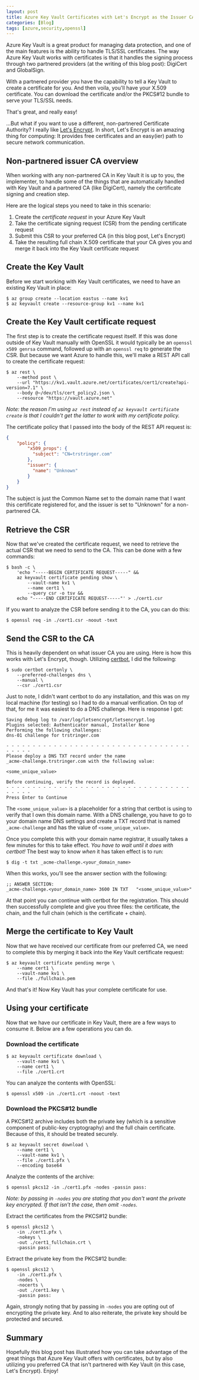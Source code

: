 ```yaml
---
layout: post
title: Azure Key Vault Certificates with Let's Encrypt as the Issuer CA
categories: [Blog]
tags: [azure,security,openssl]
---
```


Azure Key Vault is a great product for managing data protection, and one of the main features is the ability to handle TLS/SSL certificates. The way Azure Key Vault works with certificates is that it handles the signing process through two partnered providers (at the writing of this blog post): DigiCert and GlobalSign.

With a partnered provider you have the capability to tell a Key Vault to create a certificate for you. And then voila, you'll have your X.509 certificate. You can download the certificate and/or the PKCS#12 bundle to serve your TLS/SSL needs.

That's great, and really easy!

...But what if you want to use a different, non-partnered Certificate Authority? I really like [Let's Encrypt](https://letsencrypt.org/). In short, Let's Encrypt is an amazing thing for computing: It provides free certificates and an easy(ier) path to secure network communication.

## Non-partnered issuer CA overview

When working with any non-partnered CA in Key Vault it is up to you, the implementer, to handle some of the things that are automatically handled with Key Vault and a partnered CA (like DigiCert), namely the certificate signing and creation step.

Here are the logical steps you need to take in this scenario:

1. Create the *certificate request* in your Azure Key Vault
1. Take the certificate signing request (CSR) from the pending certificate request
1. Submit this CSR to your preferred CA (in this blog post, Let's Encrypt)
1. Take the resulting full chain X.509 certificate that your CA gives you and merge it back into the Key Vault certificate request

## Create the Key Vault

Before we start working with Key Vault certificates, we need to have an existing Key Vault in place:

```
$ az group create --location eastus --name kv1
$ az keyvault create --resource-group kv1 --name kv1
```

## Create the Key Vault certificate request

The first step is to create the certificate request itself. If this was done outside of Key Vault manually with OpenSSL it would typically be an `openssl x509 genrsa` command, followed up with an `openssl req` to generate the CSR. But because we want Azure to handle this, we'll make a REST API call to create the certificate request:

```
$ az rest \
    --method post \
    --url "https://kv1.vault.azure.net/certificates/cert1/create?api-version=7.1" \
    --body @~/dev/tls/cert_policy2.json \
    --resource "https://vault.azure.net"
```

*Note: the reason I'm using `az rest` instead of `az keyvault certificate create` is that I couldn't get the latter to work with my certificate policy.*

The certificate policy that I passed into the body of the REST API request is:

```json
{
    "policy": {
        "x509_props": {
          "subject": "CN=trstringer.com"
        },
        "issuer": {
          "name": "Unknown"
        }
    }
}
```

The subject is just the Common Name set to the domain name that I want this certificate registered for, and the issuer is set to "Unknown" for a non-partnered CA.

## Retrieve the CSR

Now that we've created the certificate request, we need to retrieve the actual CSR that we need to send to the CA. This can be done with a few commands:

```
$ bash -c \
    'echo "-----BEGIN CERTIFICATE REQUEST-----" &&
    az keyvault certificate pending show \
        --vault-name kv1 \
        --name cert1 \
        --query csr -o tsv &&
    echo "-----END CERTIFICATE REQUEST-----"' > ./cert1.csr
```

If you want to analyze the CSR before sending it to the CA, you can do this:

```
$ openssl req -in ./cert1.csr -noout -text
```

## Send the CSR to the CA

This is heavily dependent on what issuer CA you are using. Here is how this works with Let's Encrypt, though. Utilizing [certbot](https://certbot.eff.org/), I did the following:

```
$ sudo certbot certonly \
    --preferred-challenges dns \
    --manual \
    --csr ./cert1.csr
```

Just to note, I didn't want certbot to do any installation, and this was on my local machine (for testing) so I had to do a manual verification. On top of that, for me it was easiest to do a DNS challenge. Here is response I got:

```
Saving debug log to /var/log/letsencrypt/letsencrypt.log
Plugins selected: Authenticator manual, Installer None
Performing the following challenges:
dns-01 challenge for trstringer.com

- - - - - - - - - - - - - - - - - - - - - - - - - - - - - - - - - - - - - - - -
Please deploy a DNS TXT record under the name
_acme-challenge.trstringer.com with the following value:

<some_unique_value>

Before continuing, verify the record is deployed.
- - - - - - - - - - - - - - - - - - - - - - - - - - - - - - - - - - - - - - - -
Press Enter to Continue
```

The `<some_unique_value>` is a placeholder for a string that certbot is using to verify that I own this domain name. With a DNS challenge, you have to go to your domain name DNS settings and create a TXT record that is named `_acme-challenge` and has the value of `<some_unique_value>`.

Once you complete this with your domain name registrar, it usually takes a few minutes for this to take effect. *You have to wait until it does with certbot!* The best way to know *when* it has taken effect is to run:

```
$ dig -t txt _acme-challenge.<your_domain_name>
```

When this works, you'll see the answer section with the following:

```
;; ANSWER SECTION:
_acme-challenge.<your_domain_name> 3600 IN TXT   "<some_unique_value>"
```

At that point you can continue with certbot for the registration. This should then successfully complete and give you three files: the certificate, the chain, and the full chain (which is the certificate + chain).

## Merge the certificate to Key Vault

Now that we have received our certificate from our preferred CA, we need to complete this by merging it back into the Key Vault certificate request:

```
$ az keyvault certificate pending merge \
    --name cert1 \
    --vault-name kv1 \
    --file ./fullchain.pem
```

And that's it! Now Key Vault has your complete certificate for use.

## Using your certificate

Now that we have our certificate in Key Vault, there are a few ways to consume it. Below are a few operations you can do.

### Download the certificate

```
$ az keyvault certificate download \
    --vault-name kv1 \
    --name cert1 \
    --file ./cert1.crt
```

You can analyze the contents with OpenSSL:

```
$ openssl x509 -in ./cert1.crt -noout -text
```

### Download the PKCS#12 bundle

A PKCS#12 archive includes both the private key (which is a sensitive component of public-key cryptography) and the full chain certificate. Because of this, it should be treated securely.

```
$ az keyvault secret download \
    --name cert1 \
    --vault-name kv1 \
    --file ./cert1.pfx \
    --encoding base64
```

Analyze the contents of the archive:

```
$ openssl pkcs12 -in ./cert1.pfx -nodes -passin pass:
```

*Note: by passing in `-nodes` you are stating that you don't want the private key encrypted. If that isn't the case, then omit `-nodes`.*

Extract the certificates from the PKCS#12 bundle:

```
$ openssl pkcs12 \
    -in ./cert1.pfx \
    -nokeys \
    -out ./cert1_fullchain.crt \
    -passin pass:
```

Extract the private key from the PKCS#12 bundle:

```
$ openssl pkcs12 \
    -in ./cert1.pfx \
    -nodes \
    -nocerts \
    -out ./cert1.key \
    -passin pass:
```

Again, strongly noting that by passing in `-nodes` you are opting out of encrypting the private key. And to also reiterate, the private key should be protected and secured.

## Summary

Hopefully this blog post has illustrated how you can take advantage of the great things that Azure Key Vault offers with certificates, but by also utilizing you preferred CA that isn't partnered with Key Vault (in this case, Let's Encrypt). Enjoy!

